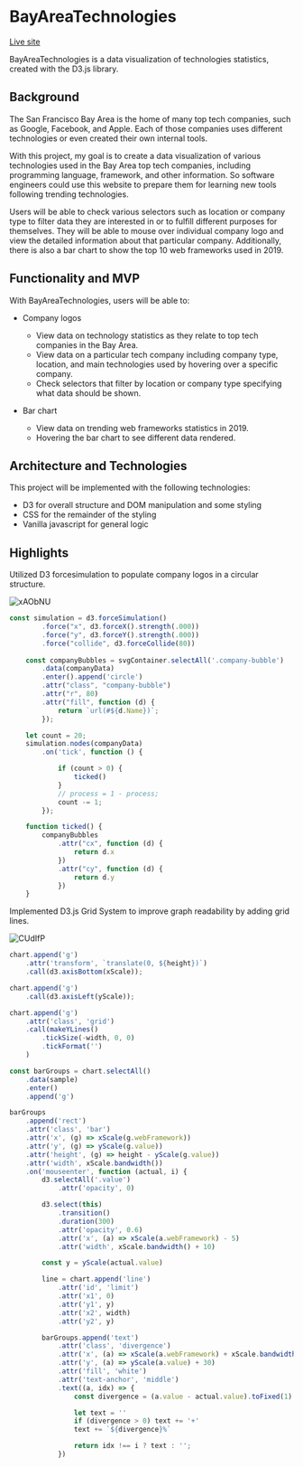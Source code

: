 # BayAreaTechnologies

[Live site](https://linlinliu03.github.io/BayAreaTechnologies/)

BayAreaTechnologies is a data visualization of technologies statistics, created with the D3.js library.

## Background

The San Francisco Bay Area is the home of many top tech companies, such as Google, Facebook, and Apple. Each of those companies uses different technologies or even created their own internal tools.

With this project, my goal is to create a data visualization of various technologies used in the Bay Area top tech companies, including programming language, framework, and other information. So software engineers could use this website to prepare them for learning new tools following trending technologies.

Users will be able to check various selectors such as location or company type to filter data they are interested in or to fulfill different purposes for themselves. They will be able to mouse over individual company logo and view the detailed information about that particular company. Additionally, there is also a bar chart to show the top 10 web frameworks used in 2019.

## Functionality and MVP

With BayAreaTechnologies, users will be able to:

* Company logos
  * View data on technology statistics as they relate to top tech companies in the Bay Area.
  * View data on a particular tech company including company type, location, and main technologies used by hovering over a       specific company.
  * Check selectors that filter by location or company type specifying what data should be shown.

* Bar chart
  * View data on trending web frameworks statistics in 2019.
  * Hovering the bar chart to see different data rendered.

## Architecture and Technologies

This project will be implemented with the following technologies:

* D3 for overall structure and DOM manipulation and some styling
* CSS for the remainder of the styling
* Vanilla javascript for general logic

## Highlights

Utilized D3 forcesimulation to populate company logos in a circular structure.

![xAObNU](https://user-images.githubusercontent.com/53238880/74904577-ef00e300-5360-11ea-9fdc-4742982a08cc.gif)

```Javascript
const simulation = d3.forceSimulation()
        .force("x", d3.forceX().strength(.000))
        .force("y", d3.forceY().strength(.000))
        .force("collide", d3.forceCollide(80))
    
    const companyBubbles = svgContainer.selectAll('.company-bubble')
        .data(companyData)
        .enter().append('circle')
        .attr("class", "company-bubble")
        .attr("r", 80)
        .attr("fill", function (d) {
            return `url(#${d.Name})`;
        });

    let count = 20;
    simulation.nodes(companyData)
        .on('tick', function () {

            if (count > 0) {
                ticked()
            }
            // process = 1 - process;
            count -= 1;
        });

    function ticked() {
        companyBubbles
            .attr("cx", function (d) {
                return d.x
            })
            .attr("cy", function (d) {
                return d.y
            })
    }
 ```

Implemented D3.js Grid System to improve graph readability by adding grid lines.

![CUdIfP](https://user-images.githubusercontent.com/53238880/74904653-24a5cc00-5361-11ea-9ed4-116fcee1e3e2.gif)

```javascript
chart.append('g')
    .attr('transform', `translate(0, ${height})`)
    .call(d3.axisBottom(xScale));

chart.append('g')
    .call(d3.axisLeft(yScale));

chart.append('g')
    .attr('class', 'grid')
    .call(makeYLines()
        .tickSize(-width, 0, 0)
        .tickFormat('')
    )

const barGroups = chart.selectAll()
    .data(sample)
    .enter()
    .append('g')

barGroups
    .append('rect')
    .attr('class', 'bar')
    .attr('x', (g) => xScale(g.webFramework))
    .attr('y', (g) => yScale(g.value))
    .attr('height', (g) => height - yScale(g.value))
    .attr('width', xScale.bandwidth())
    .on('mouseenter', function (actual, i) {
        d3.selectAll('.value')
            .attr('opacity', 0)

        d3.select(this)
            .transition()
            .duration(300)
            .attr('opacity', 0.6)
            .attr('x', (a) => xScale(a.webFramework) - 5)
            .attr('width', xScale.bandwidth() + 10)

        const y = yScale(actual.value)

        line = chart.append('line')
            .attr('id', 'limit')
            .attr('x1', 0)
            .attr('y1', y)
            .attr('x2', width)
            .attr('y2', y)

        barGroups.append('text')
            .attr('class', 'divergence')
            .attr('x', (a) => xScale(a.webFramework) + xScale.bandwidth() / 2)
            .attr('y', (a) => yScale(a.value) + 30)
            .attr('fill', 'white')
            .attr('text-anchor', 'middle')
            .text((a, idx) => {
                const divergence = (a.value - actual.value).toFixed(1)

                let text = ''
                if (divergence > 0) text += '+'
                text += `${divergence}%`

                return idx !== i ? text : '';
            })
 ```
